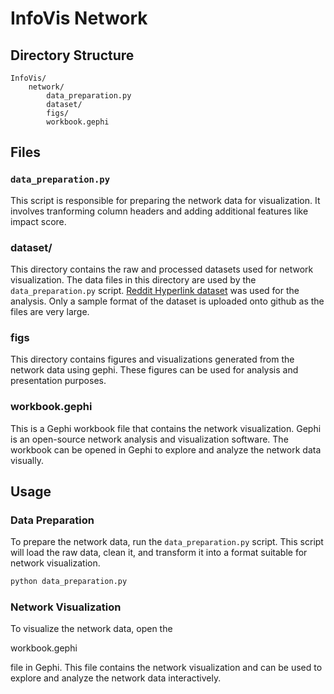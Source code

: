 # InfoVis Network 
## Directory Structure

```
InfoVis/
    network/
        data_preparation.py
        dataset/
        figs/
        workbook.gephi
```

## Files

### `data_preparation.py`

This script is responsible for preparing the network data for visualization. It involves tranforming column headers and adding additional features like impact score. 

### dataset/



This directory contains the raw and processed datasets used for network visualization. The data files in this directory are used by the `data_preparation.py` script. [Reddit Hyperlink dataset](https://snap.stanford.edu/data/soc-RedditHyperlinks.html) was used for the analysis. Only a sample format of the dataset is uploaded onto github as the files are very large.
### figs



This directory contains figures and visualizations generated from the network data using gephi. These figures can be used for analysis and presentation purposes.

### workbook.gephi

This is a Gephi workbook file that contains the network visualization. Gephi is an open-source network analysis and visualization software. The workbook can be opened in Gephi to explore and analyze the network data visually.

## Usage

### Data Preparation

To prepare the network data, run the `data_preparation.py` script. This script will load the raw data, clean it, and transform it into a format suitable for network visualization.

```sh
python data_preparation.py
```

### Network Visualization

To visualize the network data, open the 

workbook.gephi

 file in Gephi. This file contains the network visualization and can be used to explore and analyze the network data interactively.
